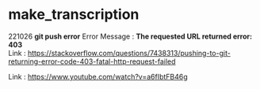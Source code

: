 # make_transcription

221026
**git push error** 
Error Message : **The requested URL returned error: 403** <br>
Link : https://stackoverflow.com/questions/7438313/pushing-to-git-returning-error-code-403-fatal-http-request-failed

Link :  https://www.youtube.com/watch?v=a6fIbtFB46g
